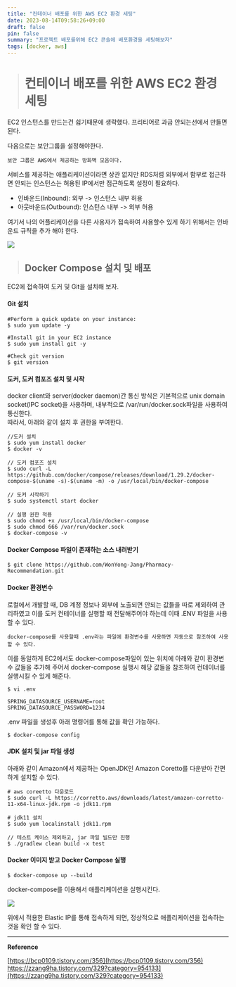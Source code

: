 ```yaml
---
title: "컨테이너 배포를 위한 AWS EC2 환경 세팅"
date: 2023-08-14T09:58:26+09:00
draft: false
pin: false 
summary: "프로젝트 배포를위해 EC2 콘솔에 배포환경을 세팅해보자"
tags: [docker, aws]
---
```


> # 컨테이너 배포를 위한 AWS EC2 환경 세팅

EC2 인스턴스를 만드는건 쉽기때문에 생략했다. 프리티어로 과금 안되는선에서 만들면 된다.

다음으로는 보안그룹을 설정해야한다. 

`보안 그룹은 AWS에서 제공하는 방화벽 모음이다.`

서비스를 제공하는 애플리케이션이라면 상관 없지만 RDS처럼 외부에서 함부로 접근하면 안되는 인스턴스는 허용된 IP에서만 접근하도록 설정이 필요하다.

- 인바운드(Inbound): 외부 -> 인스턴스 내부 허용
- 아웃바운드(Outbound): 인스턴스 내부 -> 외부 허용

여기서 나의 어플리케이션을 다른 사용자가 접속하여 사용할수 있게 하기 위해서는 인바운드 규칙을 추가 해야 한다.

![](https://user-images.githubusercontent.com/26623547/172119445-3bab7f12-f006-4149-a935-eaa8019f118a.png)

> ## Docker Compose 설치 및 배포

EC2에 접속하여 도커 및 Git을 설치해 보자.

#### Git 설치

```
#Perform a quick update on your instance:
$ sudo yum update -y

#Install git in your EC2 instance
$ sudo yum install git -y

#Check git version
$ git version
```

#### 도커, 도커 컴포즈 설치 및 시작

docker client와 server(docker daemon)간 통신 방식은 기본적으로 unix domain socket(IPC socket)을 사용하며, 내부적으로 /var/run/docker.sock파일을 사용하여 통신한다.  
따라서, 아래와 같이 설치 후 권한을 부여한다.

```
//도커 설치  
$ sudo yum install docker
$ docker -v

// 도커 컴포즈 설치 
$ sudo curl -L https://github.com/docker/compose/releases/download/1.29.2/docker-compose-$(uname -s)-$(uname -m) -o /usr/local/bin/docker-compose   

// 도커 시작하기     
$ sudo systemctl start docker

// 실행 권한 적용   
$ sudo chmod +x /usr/local/bin/docker-compose    
$ sudo chmod 666 /var/run/docker.sock
$ docker-compose -v
```

#### Docker Compose 파일이 존재하는 소스 내려받기

```
$ git clone https://github.com/WonYong-Jang/Pharmacy-Recommendation.git
```

#### Docker 환경변수

로컬에서 개발할 때, DB 계정 정보나 외부에 노출되면 안되는 값들을 따로 제외하여 관리하였고 이를 도커 컨테이너를 실행할 때 전달해주어야 하는데 이때 .ENV 파일을 사용할 수 있다.

`docker-compose를 사용할때 .env라는 파일에 환경변수를 사용하면 자동으로 참조하여 사용할 수 있다.`

이를 동일하게 EC2에서도 docker-compose파일이 있는 위치에 아래와 같이 환경변수 값들을 추가해 주어서 docker-compose 실행시 해당 값들을 참조하여 컨테이너를 실행시킬 수 있게 해준다.

```
$ vi .env   

SPRING_DATASOURCE_USERNAME=root
SPRING_DATASOURCE_PASSWORD=1234
```

.env 파일을 생성후 아래 명령어를 통해 값을 확인 가능하다.

```
$ docker-compose config    
```

#### JDK 설치 및 jar 파일 생성

아래와 같이 Amazon에서 제공하는 OpenJDK인 Amazon Coretto를 다운받아 간편하게 설치할 수 있다.

```
# aws coreetto 다운로드
$ sudo curl -L https://corretto.aws/downloads/latest/amazon-corretto-11-x64-linux-jdk.rpm -o jdk11.rpm

# jdk11 설치
$ sudo yum localinstall jdk11.rpm
```

```
// 테스트 케이스 제외하고, jar 파일 빌드만 진행
$ ./gradlew clean build -x test
```

#### Docker 이미지 받고 Docker Compose 실행

```
$ docker-compose up --build
```

docker-compose를 이용해서 애플리케이션을 실행시킨다.

![](https://user-images.githubusercontent.com/26623547/172131535-a3d87de5-dac4-43cb-a5fb-bb16245826ed.png)

위에서 적용한 Elastic IP를 통해 접속하게 되면, 정상적으로 애플리케이션을 접속하는 것을 확인 할 수 있다.

---
**Reference**

[https://bcp0109.tistory.com/356](https://bcp0109.tistory.com/356)  
https://zzang9ha.tistory.com/329?category=954133](https://zzang9ha.tistory.com/329?category=954133)